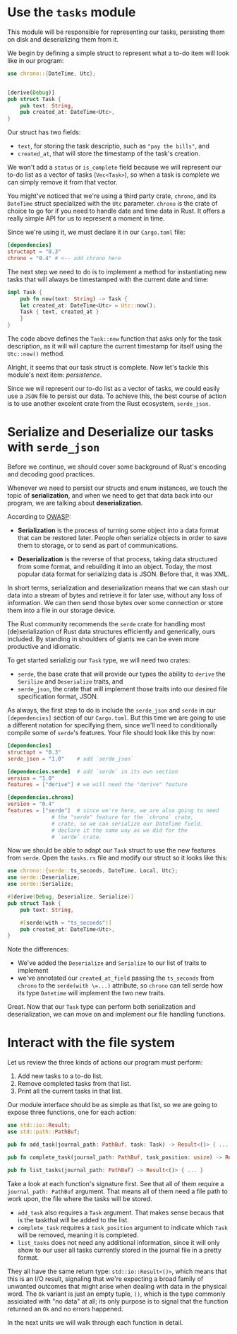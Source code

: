 # Use the `tasks` module

This module will be responsible for representing our tasks, persisting them on disk and
deserializing them from it.

We begin by defining a simple struct to represent what a to-do item will look like in our
program:

```rust
use chrono::{DateTime, Utc};


[derive(Debug)]
pub struct Task {
    pub text: String,
    pub created_at: DateTime<Utc>,
}
```

Our struct has two fields:

-   `text`, for storing the task descriptio, such as `"pay the bills"`, and
-   `created_at`, that will store the timestamp of the task's creation.

We won't add a `status` or `is_complete` field because we will represent our to-do list as a vector
of tasks (`Vec<Task>`), so when a task is complete we can simply remove it from that vector.

You might've noticed that we're using a third party crate, `chrono`, and its `DateTime` struct
specialized with the `Utc` parameter. `chrono` is the crate of choice to go for if you need to
handle date and time data in Rust. It offers a really simple API for us to represent a moment in
time.

Since we're using it, we must declare it in our `Cargo.toml` file:

```toml
[dependencies]
structopt = "0.3"
chrono = "0.4" # <-- add chrono here
```

The next step we need to do is to implement a method for instantiating new tasks that will always be
timestamped with the current date and time:

```rust
impl Task {
    pub fn new(text: String) -> Task {
	let created_at: DateTime<Utc> = Utc::now();
	Task { text, created_at }
    }
}
```

The code above defines the `Task::new` function that asks only for the task description, as it will
will capture the current timestamp for itself using the `Utc::now()` method.

Alright, it seems that our task struct is complete. Now let's tackle this module's next item:
*persistence*.

Since we wil represent our to-do list as a vector of tasks, we could easily use a `JSON` file to
persist our data. To achieve this, the best course of action is to use another excelent crate from
the Rust ecosystem, `serde_json`.

# Serialize and Deserialize our tasks with `serde_json`

Before we continue, we should cover some background of Rust's encoding and decoding good practices.

Whenever we need to persist our structs and enum instances, we touch the topic of **serialization**,
and when we need to get that data back into our program, we are talking about **deserialization**.

According to [OWASP](https://cheatsheetseries.owasp.org/cheatsheets/Deserialization_Cheat_Sheet.html):

- **Serialization** is the process of turning some object into a data format that can be restored
  later. People often serialize objects in order to save them to storage, or to send as part of
  communications.

- **Deserialization** is the reverse of that process, taking data structured from some format, and
  rebuilding it into an object. Today, the most popular data format for serializing data is JSON.
  Before that, it was XML.

In short terms, serialization and deserialization means that we can stash our data into a stream of
bytes and retrieve it for later use, without any loss of information. We can then send those bytes
over some connection or store them into a file in our storage device.

The Rust community recommends the `serde` crate for handling most (de)serialization of Rust data
structures efficiently and generically, ours included. By standing in shoulders of giants we can be
even more productive and idiomatic.

To get started serializig our `Task` type, we will need two crates:

- `serde`, the base crate that will provide our types the ability to `derive` the `Serilize` and
  `Deserialize` traits, and
- `serde_json`, the crate that will implement those traits into our desired file specification
  format, JSON.

As always, the first step to do is include the `serde_json` and `serde` in our `[dependencies]`
section of our `Cargo.toml`. But this time we are going to use a different notation for specifying
them, since we'll need to conditionally compile some of `serde`'s features. Your file should look
like this by now:

```toml
[dependencies]
structopt = "0.3"
serde_json = "1.0"    # add `serde_json`

[dependencies.serde]  # add `serde` in its own section
version = "1.0"
features = ["derive"] # we will need the "derive" feature

[dependencies.chrono]
version = "0.4"
features = ["serde"]  # since we're here, we are also going to need
		      # the "serde" feature for the `chrono` crate,
		      # crate, so we can serialize our DateTime field.
		      # declare it the same way as we did for the
		      # `serde` crate.
```

Now we should be able to adapt our `Task` struct to use the new features from `serde`. Open the
`tasks.rs` file and modify our struct so it looks like this:

```rust
use chrono::{serde::ts_seconds, DateTime, Local, Utc};
use serde::Deserialize;
use serde::Serialize;

#[derive(Debug, Deserialize, Serialize)]
pub struct Task {
    pub text: String,

    #[serde(with = "ts_seconds")]
    pub created_at: DateTime<Utc>,
}
```

Note the differences:

-   We've added the `Deserialize` and `Serialize` to our list of traits to implement
-   we've annotated our `created_at_field` passing the `ts_seconds` from `chrono` to the `serde(with
    \=...)` attribute, so `chrono` can tell serde how its type `Datetime` will implement the two new
    traits.

Great. Now that our `Task` type can perform both serialization and deserialization, we can move on
and implement our file handling functions.


# Interact with the file system

Let us review the three kinds of actions our program must perform:

1.  Add new tasks to a to-do list.
2.  Remove completed tasks from that list.
3.  Print all the current tasks in that list.

Our module interface should be as simple as that list, so we are going to expose three functions,
one for each action:

```rust
use std::io::Result;
use std::path::PathBuf;

pub fn add_task(journal_path: PathBuf, task: Task) -> Result<()> { ... }

pub fn complete_task(journal_path: PathBuf, task_position: usize) -> Result<()> { ... }

pub fn list_tasks(journal_path: PathBuf) -> Result<()> { ... }
```

Take a look at each function's signature first. See that all of them require a `journal_path:
PathBuf` argument. That means all of them need a file path to work upon, the file where the tasks
will be stored.

-   `add_task` also requires a `Task` argument. That makes sense becaus that is the taskthal will be
    added to the list.
-   `complete_task` requires a `task_position` argument to indicate which `Task` will be removed,
    meaning it is completed.
-   `list_tasks` does not need any additional information, since it will only show to our user all
    tasks currently stored in the journal file in a pretty format.

They all have the same return type: `std::io::Result<()>`, which means that this is an I/O result,
signaling that we're expecting a broad family of unwanted outcomes that might arise when dealing
with data in the physical word. The `Ok` variant is just an empty tuple, `()`, which is the type
commonly assiciated with "no data" at all; its only purpose is to signal that the function returned
an `Ok` and no errors happened.

In the next units we will walk through each function in detail.
